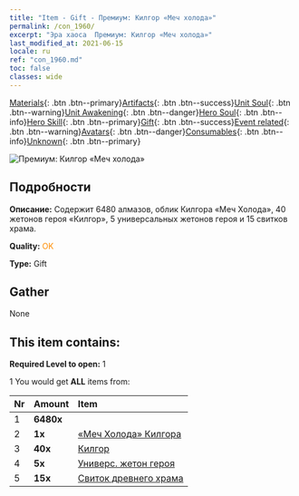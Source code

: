```yaml
---
title: "Item - Gift - Премиум: Килгор «Меч холода»"
permalink: /con_1960/
excerpt: "Эра хаоса  Премиум: Килгор «Меч холода»"
last_modified_at: 2021-06-15
locale: ru
ref: "con_1960.md"
toc: false
classes: wide
---
```

 [Materials](/ItemsRU/){: .btn .btn--primary}[Artifacts](/ItemsRU/Artifacts/){: .btn .btn--success}[Unit Soul](/ItemsRU/UnitSoul/){: .btn .btn--warning}[Unit Awakening](/ItemsRU/UnitAwakening/){: .btn .btn--danger}[Hero Soul](/ItemsRU/HeroSoul/){: .btn .btn--info}[Hero Skill](/ItemsRU/HeroSkill/){: .btn .btn--primary}[Gift](/ItemsRU/Gift/){: .btn .btn--success}[Event related](/ItemsRU/Events/){: .btn .btn--warning}[Avatars](/ItemsRU/Avatars/){: .btn .btn--danger}[Consumables](/ItemsRU/Consumables/){: .btn .btn--info}[Unknown](/ItemsRU/Unknown/){: .btn .btn--primary}

 ![Премиум: Килгор «Меч холода»](/images/t/i_907321.png)

## Подробности
 **Описание:** Содержит 6480 алмазов, облик Килгора «Меч Холода», 40 жетонов героя «Килгор», 5 универсальных жетонов героя и 15 свитков храма.

 **Quality:** <span style="color: #FF8C00">OK</span>

 **Type:** Gift

## Gather

  None

## This item contains:

 **Required Level to open:** 1

 1 You would get **ALL** items  from:

  | Nr | Amount |     Item    |
  |:---|:-------|:------------|
  | 1 |  **6480x** | <i class="fas fa-gem"/> |  | 
  | 2 |  **1x** | [«Меч Холода» Килгора](/ItemsRU/con_1055/) |  | 
  | 3 |  **40x** | [Килгор](/ItemsRU/her_374/) |  | 
  | 4 |  **5x** | [Универс. жетон героя](/ItemsRU/her_358/) |  | 
  | 5 |  **15x** | [Свиток древнего храма](/ItemsRU/con_697/) |  | 
